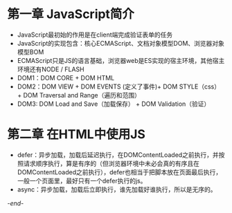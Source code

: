 # 第一章 JavaScript简介

* JavaScript最初始的作用是在client端完成验证表单的任务
* JavaScript的实现包含：核心ECMAScript、文档对象模型DOM、浏览器对象模型BOM
* ECMAScript只是JS的语言基础，浏览器web是ES实现的宿主环境，其他宿主环境还有NODE / FLASH
* DOM1：DOM CORE + DOM HTML
* DOM2：DOM VIEW + DOM EVENTS (定义了事件)+ DOM STYLE（css） + DOM Traversal and Range（遍历和范围）
* DOM3: DOM Load and Save（加载保存） + DOM Validation（验证）

# 第二章 在HTML中使用JS
* defer：异步加载，加载后延迟执行，在DOMContentLoaded之前执行，并按照请求顺序执行，算是有序的（但浏览器环境中未必会真的有序且在DOMContentLoaded之前执行），defer也相当于把脚本放在页面最后执行，一般一个页面里，最好只有一个defer执行的js。
* async：异步加载，加载后立即执行，谁先加载好谁执行，所以是无序的。

*-end-*
